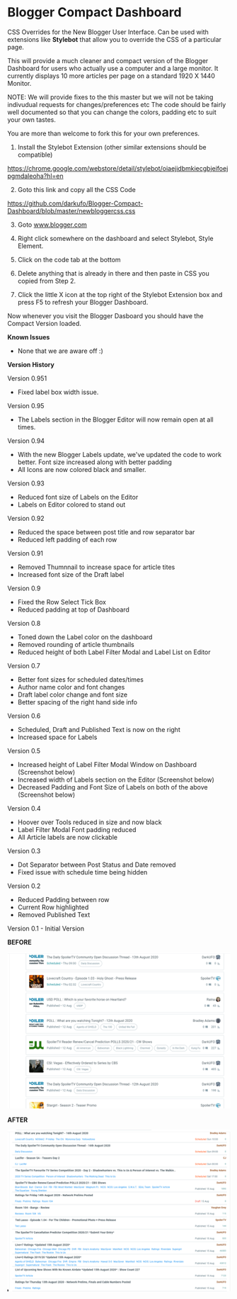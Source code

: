 # Blogger Compact Dashboard
CSS Overrides for the New Blogger User Interface. Can be used with extensions like **Stylebot** that allow you to override the CSS of a particular page.

This will provide a much cleaner and compact version of the Blogger Dashboard for users who actually use a computer and a large monitor. It currently displays 10 more articles per page on a standard 1920 X 1440 Monitor.

NOTE: We will provide fixes to the this master but we will not be taking indivudual requests for changes/preferences etc The code should be fairly well documented so that you can change the colors, padding etc to suit your own tastes.

You are more than welcome to fork this for your own preferences. 

1) Install the Stylebot Extension (other similar extensions should be compatible)

https://chrome.google.com/webstore/detail/stylebot/oiaejidbmkiecgbjeifoejpgmdaleoha?hl=en

2) Goto this link and copy all the CSS Code

https://github.com/darkufo/Blogger-Compact-Dashboard/blob/master/newbloggercss.css

3) Goto www.blogger.com 

4) Right click somewhere on the dashboard and select Stylebot, Style Element. 

5) Click on the code tab at the bottom

6) Delete anything that is already in there and then paste in CSS you copied from Step 2.

7) Click the little X icon at the top right of the Stylebot Extension box and press F5 to refresh your Blogger Dashboard.

Now whenever you visit the Blogger Dasboard you should have the Compact Version loaded.


**Known Issues**

- None that we are aware off :)

**Version History**

Version 0.951
- Fixed label box width issue. 

Version 0.95
- The Labels section in the Blogger Editor will now remain open at all times.

Version 0.94
- With the new Blogger Labels update, we've updated the code to work better. Font size increased along with better padding
- All Icons are now colored black and smaller.

Version 0.93
- Reduced font size of Labels on the Editor
- Labels on Editor colored to stand out

Version 0.92
- Reduced the space between post title and row separator bar
- Reduced left padding of each row

Version 0.91
- Removed Thumnnail to increase space for article tites
- Increased font size of the Draft label

Version 0.9
- Fixed the Row Select Tick Box
- Reduced padding at top of Dashboard

Version 0.8
- Toned down the Label color on the dashboard
- Removed rounding of article thumbnails
- Reduced height of both Label Filter Modal and Label List on Editor

Version 0.7
- Better font sizes for scheduled dates/times
- Author name color and font changes
- Draft label color change and font size
- Better spacing of the right hand side info

Version 0.6
- Scheduled, Draft and Published Text is now on the right
- Increased space for Labels

Version 0.5
- Increased height of Label Filter Modal Window on Dashboard (Screenshot below)
- Increased width of Labels section on the Editor (Screenshot below)
- Decreased Padding and Font Size of Labels on both of the above (Screenshot below)

Version 0.4
- Hoover over Tools reduced in size and now black
- Label Filter Modal Font padding reduced
- All Article labels are now clickable

Version 0.3
- Dot Separator between Post Status and Date removed
- Fixed issue with schedule time being hidden

Version 0.2 
- Reduced Padding between row
- Current Row highlighted
- Removed Published Text

Version 0.1 - Initial Version

**BEFORE**

![before](blogger-ui-before.png)


**AFTER**

![after](blogger-ui-after-v0.91.png)


